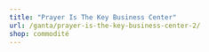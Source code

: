 ```yaml
---
title: "Prayer Is The Key Business Center"
url: /ganta/prayer-is-the-key-business-center-2/
shop: commodité
---
```

